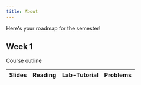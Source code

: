 ```yaml
---
title: About
---
```


Here's your roadmap for the semester!

## Week 1

Course outline

|Slides    	|  Reading | Lab-Tutorial | Problems 
|:-:	|:-:	|:-:	|:-:|
